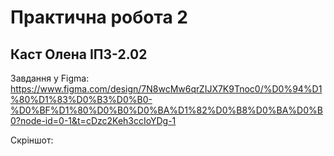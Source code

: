 # Практична робота 2
## Каст Олена ІПЗ-2.02
Завдання у Figma: https://www.figma.com/design/7N8wcMw6qrZIJX7K9Tnoc0/%D0%94%D1%80%D1%83%D0%B3%D0%B0-%D0%BF%D1%80%D0%B0%D0%BA%D1%82%D0%B8%D0%BA%D0%B0?node-id=0-1&t=cDzc2Keh3ccIoYDg-1


Скріншот:

